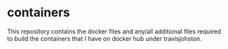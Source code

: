 # containers
This repository contains the docker files and any/all additional files required to build the containers that I have on docker hub under travisjohston.
